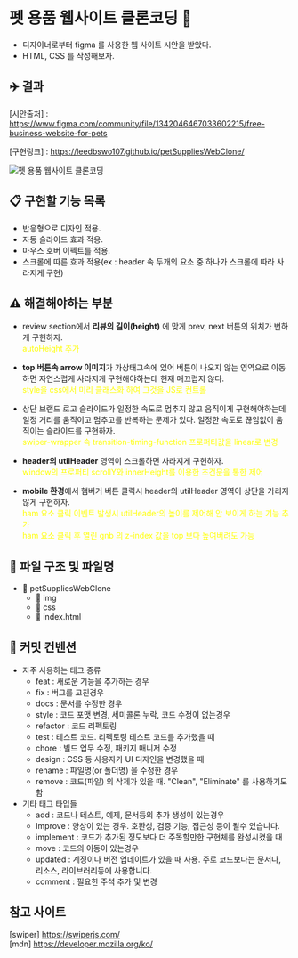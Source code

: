 # 펫 용품 웹사이트 클론코딩 :dog:

- 디자이너로부터 figma 를 사용한 웹 사이트 시안을 받았다.
- HTML, CSS 를 작성해보자.

## :airplane: 결과

[시안출처] : <https://www.figma.com/community/file/1342046467033602215/free-business-website-for-pets>

[구현링크] : <https://leedbswo107.github.io/petSuppliesWebClone/>

![펫 용품 웹사이트 클론코딩](./petSuppliesWebClone.png)

## :clipboard: 구현할 기능 목록

- 반응형으로 디자인 적용.
- 자동 슬라이드 효과 적용.
- 마우스 호버 이펙트를 적용.
- 스크롤에 따른 효과 적용(ex : header 속 두개의 요소 중 하나가 스크롤에 따라 사라지게 구현)

## :warning: 해결해야하는 부분

- review section에서 <b>리뷰의 길이(height)</b> 에 맞게 prev, next 버튼의 위치가 변하게 구현하자. </br>
  <span style="color:yellow">
  autoHeight 추가
  </span>
- <b>top 버튼속 arrow 이미지</b>가 가상태그속에 있어 버튼이 나오지 않는 영역으로 이동하면 자연스럽게 사라지게 구현해야하는데 현재 매끄럽지 않다.</br>
  <span style="color:yellow">
  style을 css에서 미리 클래스화 하여 그것을 JS로 컨트롤
  </span>
- 상단 브랜드 로고 슬라이드가 일정한 속도로 멈추지 않고 움직이게 구현해야하는데 일정 거리를 움직이고 멈추고를 반복하는 문제가 있다. 일정한 속도로 끊임없이 움직이는 슬라이드를 구현하자.</br>
  <span style="color:yellow">
  swiper-wrapper 속 transition-timing-function 프로퍼티값을 linear로 변경
  </span>

- <b>header의 utilHeader</b> 영역이 스크롤하면 사라지게 구현하자.</br>
  <span style="color:yellow">
  window의 프로퍼티 scrollY와 innerHeight를 이용한 조건문을 통한 제어
  </span>

- <b>mobile 환경</b>에서 햄버거 버튼 클릭시 header의 utilHeader 영역이 상단을 가리지 않게 구현하자.</br>
  <span style="color:yellow">
  ham 요소 클릭 이벤트 발생시 utilHeader의 높이를 제어해 안 보이게 하는 기능 추가
  </br>ham 요소 클릭 후 열린 gnb 의 z-index 값을 top 보다 높여버려도 가능
  </span>

## :file_folder: 파일 구조 및 파일명

- :open_file_folder: petSuppliesWebClone
  - :open_file_folder: img
    <!-- - :memo: -->
  - :open_file_folder: css
  - :memo: index.html

## :book: 커밋 컨벤션

- 자주 사용하는 태그 종류
  - feat : 새로운 기능을 추가하는 경우
  - fix : 버그를 고친경우
  - docs : 문서를 수정한 경우
  - style : 코드 포맷 변경, 세미콜론 누락, 코드 수정이 없는경우
  - refactor : 코드 리펙토링
  - test : 테스트 코드. 리펙토링 테스트 코드를 추가했을 때
  - chore : 빌드 업무 수정, 패키지 매니저 수정
  - design : CSS 등 사용자가 UI 디자인을 변경했을 때
  - rename : 파일명(or 폴더명) 을 수정한 경우
  - remove : 코드(파일) 의 삭제가 있을 때. "Clean", "Eliminate" 를 사용하기도 함
- 기타 태그 타입들
  - add : 코드나 테스트, 예제, 문서등의 추가 생성이 있는경우
  - Improve : 향상이 있는 경우. 호환성, 검증 기능, 접근성 등이 될수 있습니다.
  - implement : 코드가 추가된 정도보다 더 주목할만한 구현체를 완성시켰을 때
  - move : 코드의 이동이 있는경우
  - updated : 계정이나 버전 업데이트가 있을 때 사용. 주로 코드보다는 문서나, 리소스, 라이브러리등에 사용합니다.
  - comment : 필요한 주석 추가 및 변경

## 참고 사이트

[swiper] <https://swiperjs.com/>  
[mdn] <https://developer.mozilla.org/ko/>
